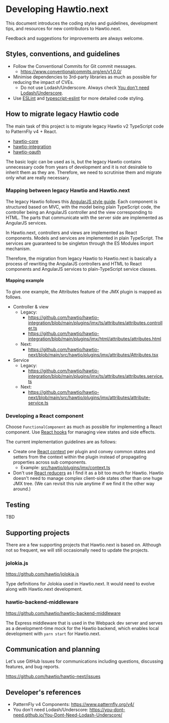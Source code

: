 # Developing Hawtio.next

This document introduces the coding styles and guidelines, development tips, and resources for new contributors to Hawtio.next.

Feedback and suggestions for improvements are always welcome.

## Styles, conventions, and guidelines

- Follow the Conventional Commits for Git commit messages.
  - <https://www.conventionalcommits.org/en/v1.0.0/>
- Minimise dependencies to 3rd-party libraries as much as possible for reducing the impact of CVEs.
  - Do not use Lodash/Underscore. Always check [You don't need Lodash/Underscore](https://you-dont-need.github.io/You-Dont-Need-Lodash-Underscore/).
- Use [ESLint](https://eslint.org/) and [typescript-eslint](https://typescript-eslint.io/) for more detailed code styling.

## How to migrate legacy Hawtio code

The main task of this project is to migrate legacy Hawtio v2 TypeScript code to PatternFly v4 + React.

- [hawtio-core](https://github.com/hawtio/hawtio-core)
- [hawtio-integration](https://github.com/hawtio/hawtio-integration)
- [hawtio-oauth](https://github.com/hawtio/hawtio-oauth)

The basic logic can be used as is, but the legacy Hawtio contains unnecessary code from years of development and it is not desirable to inherit them as they are. Therefore, we need to scrutinise them and migrate only what are really necessary.

### Mapping between legacy Hawtio and Hawtio.next

The legacy Hawtio follows this [AngularJS style guide](https://github.com/toddmotto/angularjs-styleguide/tree/master/typescript).
Each component is structured based on MVC, with the model being plain TypeScript code, the controller being an AngularJS controller and the view corresponding to HTML. The parts that communicate with the server side are implemented as AngularJS services.

In Hawtio.next, controllers and views are implemented as React components. Models and services are implemented in plain TypeScript. The services are guaranteed to be singleton through the ES Modules import mechanism.

Therefore, the migration from legacy Hawtio to Hawtio.next is basically a process of rewriting the AngularJS controllers and HTML to React components and AngularJS services to plain-TypeScript service classes.

#### Mapping example

To give one example, the Attributes feature of the JMX plugin is mapped as follows.

- Controller & view
  - Legacy:
    - <https://github.com/hawtio/hawtio-integration/blob/main/plugins/jmx/ts/attributes/attributes.controller.ts>
    - <https://github.com/hawtio/hawtio-integration/blob/main/plugins/jmx/html/attributes/attributes.html>
  - Next:
    - <https://github.com/hawtio/hawtio-next/blob/main/src/hawtio/plugins/jmx/attributes/Attributes.tsx>
- Service
  - Legacy:
    - <https://github.com/hawtio/hawtio-integration/blob/main/plugins/jmx/ts/attributes/attributes.service.ts>
  - Next:
    - <https://github.com/hawtio/hawtio-next/blob/main/src/hawtio/plugins/jmx/attributes/attribute-service.ts>

### Developing a React component

Choose `FunctionalComponent` as much as possible for implementing a React component. Use [React hooks](https://reactjs.org/docs/hooks-intro.html) for managing view states and side effects.

The current implementation guidelines are as follows:

- Create one [React context](https://beta.reactjs.org/reference/react/useContext) per plugin and convey common states and setters from the context within the plugin instead of propagating properties across sub components.
  - Example: [src/hawtio/plugins/jmx/context.ts](./src/hawtio/plugins/jmx/context.ts)
- Don't use [React reducers](https://beta.reactjs.org/reference/react/useReducer) as I find it as a bit too much for Hawtio. Hawtio doesn't need to manage complex client-side states other than one huge JMX tree. (We can revisit this rule anytime if we find it the other way around.)

## Testing

TBD

## Supporting projects

There are a few supporting projects that Hawtio.next is based on. Although not so frequent, we will still occasionally need to update the projects.

### jolokia.js

<https://github.com/hawtio/jolokia.js>

Type definitions for Jolokia used in Hawtio.next. It would need to evolve along with Hawtio.next development.

### hawtio-backend-middleware

<https://github.com/hawtio/hawtio-backend-middleware>

The Express middleware that is used in the Webpack dev server and serves as a development-time mock for the Hawtio backend, which enables local development with `yarn start` for Hawtio.next.

## Communication and planning

Let's use GitHub Issues for communications including questions, discussing features, and bug reports.

<https://github.com/hawtio/hawtio-next/issues>

## Developer's references

- PatternFly v4 Components: <https://www.patternfly.org/v4/>
- You don't need Lodash/Underscore: <https://you-dont-need.github.io/You-Dont-Need-Lodash-Underscore/>
